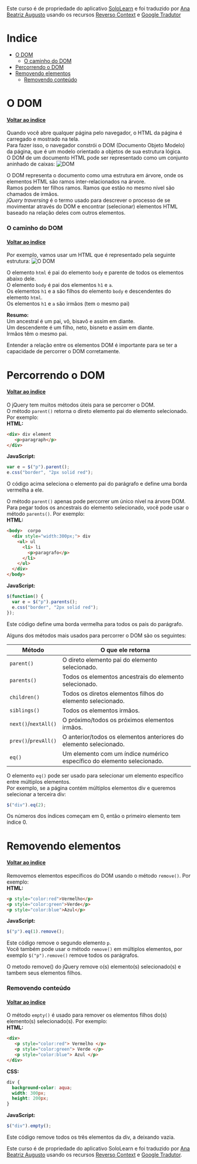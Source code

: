Este curso é de propriedade do aplicativo
[SoloLearn](https://play.google.com/store/apps/details?id=com.sololearn) e foi traduzido por [Ana Beatriz
Augusto](https://www.linkedin.com/in/anabeatrizz) usando os recursos [Reverso Context](https://context.reverso.net/translation/) e [Google Tradutor](https://translate.google.com.br/?hl=pt-BR)

# Indice
- [O DOM](#o-dom)
   - [O caminho do DOM](#o-caminho-do-dom)
- [Percorrendo o DOM](#percorrendo-o-dom)
- [Removendo elementos](#removendo-elementos)
   - [Removendo conteúdo](#removendo-conteúdo)

# O DOM
#### [Voltar ao indice](#indice)
Quando você abre qualquer página pelo navegador, o HTML da página é carregado e mostrado na tela.<br>Para fazer isso, o navegador constrói o DOM (Documento Objeto Modelo) da página, que é um modelo orientado a objetos de sua estrutura lógica.<br>O DOM de um documento HTML pode ser representado como um conjunto aninhado de caixas:
![DOM](https://i.imgur.com/B5BVHxH_d.jpg?maxwidth=640&shape=thumb&fidelity=medium)

O DOM representa o documento como uma estrutura em árvore, onde os elementos HTML são ramos inter-relacionados na árvore.<br>Ramos podem ter filhos ramos. Ramos que estão no mesmo nível são chamados de irmãos.<br>*jQuery traversing* é o termo usado para descrever o processo de se movimentar através do DOM e encontrar (selecionar) elementos HTML baseado na relação deles com outros elementos.
### O caminho do DOM
#### [Voltar ao indice](#indice)
Por exemplo, vamos usar um HTML que é representado pela seguinte estrutura:
![O DOM](https://i.imgur.com/uImFG81_d.jpg?maxwidth=640&shape=thumb&fidelity=medium)

O elemento `html` é pai do elemento `body` e parente de todos os elementos abaixo dele.<br>O elemento `body` é pai dos elementos `h1` e `a`.<br>Os elementos `h1` e a são filhos do elemento `body` e descendentes do elemento `html`.<br>Os elementos `h1` e `a` são irmãos (tem o mesmo pai)

__Resumo:__<br>Um ancestral é um pai, vô, bisavô e assim em diante.<br>Um descendente é um filho, neto, bisneto e assim em diante.<br>Irmãos têm o mesmo pai.

Entender a relação entre os elementos DOM é importante para se ter a capacidade de percorrer o DOM corretamente.
# Percorrendo o DOM
#### [Voltar ao indice](#indice)
O jQuery tem muitos métodos úteis para se percorrer o DOM.<br>O método `parent()` retorna o direto elemento pai do elemento selecionado. Por exemplo:<br>__HTML:__
```html
<div> div element
   <p>paragraph</p> 
</div>
```
__JavaScript:__
```javascript
var e = $("p").parent();
e.css("border", "2px solid red");
```

O código acima seleciona o elemento pai do parágrafo e define uma borda vermelha a ele.

O método `parent()` apenas pode percorrer um único nível na árvore DOM.<br>Para pegar todos os ancestrais do elemento selecionado, você pode usar o método `parents()`. Por exemplo:<br>__HTML:__
```html
<body>  corpo
  <div style="width:300px;"> div
    <ul> ul
      <li> li
        <p>paragrafo</p>
      </li>
    </ul>   
  </div>
</body>
```
__JavaScript:__
```javascript
$(function() {
  var e = $("p").parents();
  e.css("border", "2px solid red");
});
```
Este código define uma borda vermelha para todos os pais do parágrafo.

Alguns dos métodos mais usados para percorrer o DOM são os seguintes:

Método | O que ele retorna
-------------|----------------------------
`parent()`|O direto elemento pai do elemento selecionado.
`parents()`|Todos os elementos ancestrais do elemento selecionado.
`children()`|Todos os diretos elementos filhos do elemento selecionado.
`siblings()`|Todos os elementos irmãos.
`next()`/`nextAll()`|O próximo/todos os próximos elementos irmãos.
`prev()`/`prevAll()`|O anterior/todos os elementos anteriores do elemento selecionado.
`eq()`|Um elemento com um índice numérico específico do elemento selecionado.

O elemento ```eq()``` pode ser usado para selecionar um elemento específico entre múltiplos elementos.<br>Por exemplo, se a página contém múltiplos elementos div e queremos selecionar a terceira div:
```javascript
$("div").eq(2);
```
Os números dos índices começam em 0, então o primeiro elemento tem índice 0.
# Removendo elementos
#### [Voltar ao indice](#indice)
Removemos elementos específicos do DOM usando o método `remove()`. Por exemplo:<br>__HTML:__
```html
<p style="color:red">Vermelho</p>
<p style="color:green">Verde</p>
<p style="color:blue">Azul</p>
```
__JavaScript:__
```javascript
$("p").eq(1).remove();
```

Este código remove o segundo elemento `p`.<br>Você também pode usar o método `remove()` em múltiplos elementos, por exemplo `$("p").remove()` remove todos os parágrafos.

O metodo remove() do jQuery remove o(s) elemento(s) selecionado(s) e tambem seus elementos filhos.
### Removendo conteúdo
#### [Voltar ao indice](#indice)
O método `empty()` é usado para remover os elementos filhos do(s) elemento(s) selecionado(s). Por exemplo:<br>__HTML:__
```html
<div>
   <p style="color:red"> Vermelho </p>
   <p style="color:green"> Verde </p>
   <p style="color:blue"> Azul </p>
</div>
```
__CSS:__
```css
div {
  background-color: aqua;
  width: 300px;
  height: 200px;
}
```
__JavaScript:__
```javascript
$("div").empty();
```

Este código remove todos os três elementos da div, a deixando vazia.

Este curso é de propriedade do aplicativo SoloLearn e foi traduzido por [Ana Beatriz Augusto](https://www.linkedin.com/in/anabeatrizz/) usando os recursos [Reverso Context](https://context.reverso.net/translation/) e [Google Tradutor](https://translate.google.com.br/?hl=pt-BR).
